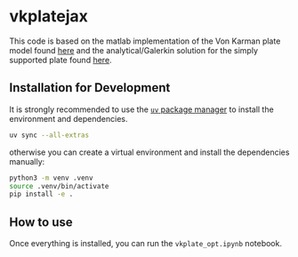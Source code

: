 # vkplatejax


<!-- WARNING: THIS FILE WAS AUTOGENERATED! DO NOT EDIT! -->

This code is based on the matlab implementation of the Von Karman plate
model found [here](https://github.com/Nemus-Project/VKPlate) and the
analytical/Galerkin solution for the simply supported plate found
[here](https://github.com/rodrigodzf/VKGong).

## Installation for Development

It is strongly recommended to use the [`uv` package
manager](https://github.com/astral-sh/uv) to install the environment and
dependencies.

``` bash
uv sync --all-extras
```

otherwise you can create a virtual environment and install the
dependencies manually:

``` bash
python3 -m venv .venv
source .venv/bin/activate
pip install -e .
```

## How to use

Once everything is installed, you can run the `vkplate_opt.ipynb`
notebook.
